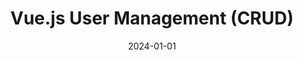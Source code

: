 ---
title: "Vue.js User Management (CRUD)"
date: 2024-01-01
draft: false
description: "Vue.js and Ajax front-end interacting with PHP REST API, demonstrating CRUD operations."
tags: ["Vuejs", "Ajax", "Bootstrap", "CRUD"]
repository: "https://bitbucket.org/obidonald/vue-user-management-crud/src/main/"
number: 12
images:
  - src: "/images/vue-crud/vue.jpg"
    alt: "Vue.js User Management Portfolio"
  - src: "/images/vue-crud/landing.jpg"
    alt: "Vue.js User Management Interface"
  - src: "/images/vue-crud/create.png"
    alt: "Vue.js Create modal"
  - src: "/images/vue-crud/delete.png"
    alt: "Vue.js Delete modal"
  - src: "/images/vue-crud/edit.png"
    alt: "Vue.js Edit modal"
---
